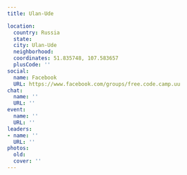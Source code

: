 ```yaml
---
title: Ulan-Ude

location:
  country: Russia
  state: 
  city: Ulan-Ude
  neighborhood: 
  coordinates: 51.835748, 107.583657
  plusCode: ''
social:
  name: Facebook
  URL: https://www.facebook.com/groups/free.code.camp.uu
chat:
  name: ''
  URL: ''
event:
  name: ''
  URL: ''
leaders:
- name: ''
  URL: ''
photos:
  old: 
  cover: ''
---
```

